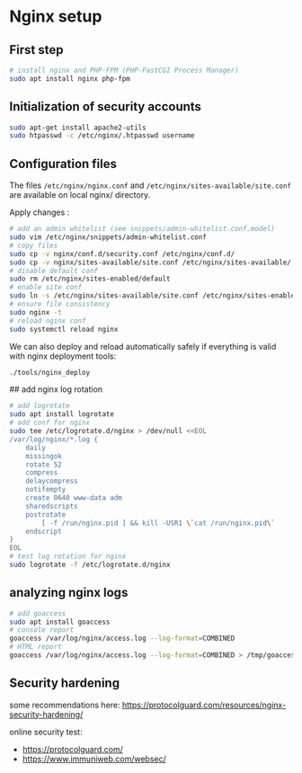 # Nginx setup

## First step

```bash
# install nginx and PHP-FPM (PHP-FastCGI Process Manager)
sudo apt install nginx php-fpm
```

## Initialization of security accounts

```bash
sudo apt-get install apache2-utils
sudo htpasswd -c /etc/nginx/.htpasswd username
```

## Configuration files

The files `/etc/nginx/nginx.conf` and `/etc/nginx/sites-available/site.conf` are available on local nginx/ directory.

Apply changes :
```bash
# add an admin whitelist (see snippets/admin-whitelist.conf.model)
sudo vim /etc/nginx/snippets/admin-whitelist.conf
# copy files
sudo cp -v nginx/conf.d/security.conf /etc/nginx/conf.d/
sudo cp -v nginx/sites-available/site.conf /etc/nginx/sites-available/
# disable default conf
sudo rm /etc/nginx/sites-enabled/default
# enable site conf
sudo ln -s /etc/nginx/sites-available/site.conf /etc/nginx/sites-enabled/
# ensure file consistency
sudo nginx -t
# reload nginx conf
sudo systemctl reload nginx
```

We can also deploy and reload automatically safely if everything is valid with nginx deployment tools:

```bash
./tools/nginx_deploy
```

## add nginx log rotation

```bash
# add logrotate
sudo apt install logrotate
# add conf for nginx
sudo tee /etc/logrotate.d/nginx > /dev/null <<EOL
/var/log/nginx/*.log {
    daily
    missingok
    rotate 52
    compress
    delaycompress
    notifempty
    create 0640 www-data adm
    sharedscripts
    postrotate
        [ -f /run/nginx.pid ] && kill -USR1 \`cat /run/nginx.pid\`
    endscript
}
EOL
# test log rotation for nginx
sudo logrotate -f /etc/logrotate.d/nginx
```

## analyzing nginx logs

```bash
# add goaccess
sudo apt install goaccess
# console report
goaccess /var/log/nginx/access.log --log-format=COMBINED
# HTML report
goaccess /var/log/nginx/access.log --log-format=COMBINED > /tmp/goaccess-report.html
```

## Security hardening

some recommendations here: https://protocolguard.com/resources/nginx-security-hardening/

online security test: 
* https://protocolguard.com/ 
* https://www.immuniweb.com/websec/
